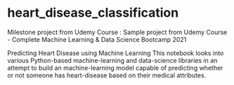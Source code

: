 # heart_disease_classification
Milestone project from Udemy Course : Sample project from Udemy Course - Complete Machine Learning &amp; Data Science Bootcamp 2021

Predicting Heart Disease using Machine Learning
This notebook looks into various Python-based machine-learning and data-science libraries in an attempt to build an machine-learning model capable of predicting whether or not someone has heart-disease based on their medical attributes.
